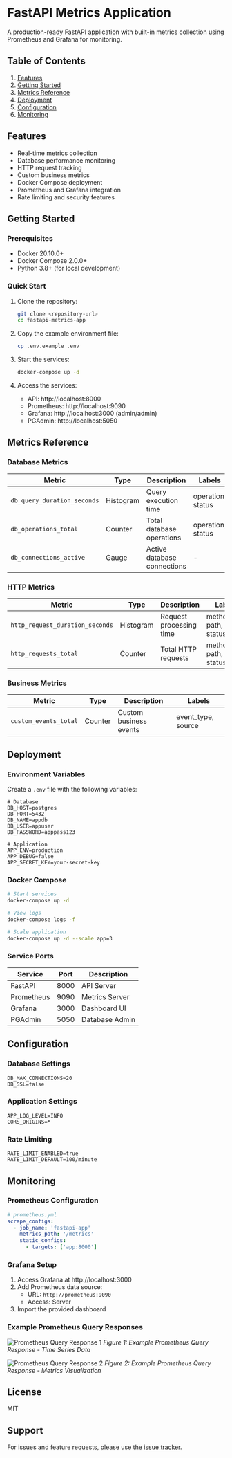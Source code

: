 # FastAPI Metrics Application

A production-ready FastAPI application with built-in metrics collection using Prometheus and Grafana for monitoring.



## Table of Contents

1. [Features](#features)
2. [Getting Started](#getting-started)
3. [Metrics Reference](#metrics-reference)
4. [Deployment](#deployment)
5. [Configuration](#configuration)
6. [Monitoring](#monitoring)

## Features

- Real-time metrics collection
- Database performance monitoring
- HTTP request tracking
- Custom business metrics
- Docker Compose deployment
- Prometheus and Grafana integration
- Rate limiting and security features

## Getting Started

### Prerequisites

- Docker 20.10.0+
- Docker Compose 2.0.0+
- Python 3.8+ (for local development)

### Quick Start

1. Clone the repository:
   ```bash
   git clone <repository-url>
   cd fastapi-metrics-app
   ```

2. Copy the example environment file:
   ```bash
   cp .env.example .env
   ```

3. Start the services:
   ```bash
   docker-compose up -d
   ```

4. Access the services:
   - API: http://localhost:8000
   - Prometheus: http://localhost:9090
   - Grafana: http://localhost:3000 (admin/admin)
   - PGAdmin: http://localhost:5050

## Metrics Reference

### Database Metrics

| Metric | Type | Description | Labels |
|--------|------|-------------|--------|
| `db_query_duration_seconds` | Histogram | Query execution time | operation, status |
| `db_operations_total` | Counter | Total database operations | operation, status |
| `db_connections_active` | Gauge | Active database connections | - |

### HTTP Metrics

| Metric | Type | Description | Labels |
|--------|------|-------------|--------|
| `http_request_duration_seconds` | Histogram | Request processing time | method, path, status_code |
| `http_requests_total` | Counter | Total HTTP requests | method, path, status_code |

### Business Metrics

| Metric | Type | Description | Labels |
|--------|------|-------------|--------|
| `custom_events_total` | Counter | Custom business events | event_type, source |

## Deployment

### Environment Variables

Create a `.env` file with the following variables:

```env
# Database
DB_HOST=postgres
DB_PORT=5432
DB_NAME=appdb
DB_USER=appuser
DB_PASSWORD=apppass123

# Application
APP_ENV=production
APP_DEBUG=false
APP_SECRET_KEY=your-secret-key
```

### Docker Compose

```bash
# Start services
docker-compose up -d

# View logs
docker-compose logs -f

# Scale application
docker-compose up -d --scale app=3
```

### Service Ports

| Service | Port | Description |
|---------|------|-------------|
| FastAPI | 8000 | API Server |
| Prometheus | 9090 | Metrics Server |
| Grafana | 3000 | Dashboard UI |
| PGAdmin | 5050 | Database Admin |

## Configuration

### Database Settings

```env
DB_MAX_CONNECTIONS=20
DB_SSL=false
```

### Application Settings

```env
APP_LOG_LEVEL=INFO
CORS_ORIGINS=*
```

### Rate Limiting

```env
RATE_LIMIT_ENABLED=true
RATE_LIMIT_DEFAULT=100/minute
```

## Monitoring

### Prometheus Configuration

```yaml
# prometheus.yml
scrape_configs:
  - job_name: 'fastapi-app'
    metrics_path: '/metrics'
    static_configs:
      - targets: ['app:8000']
```

### Grafana Setup

1. Access Grafana at http://localhost:3000
2. Add Prometheus data source:
   - URL: `http://prometheus:9090`
   - Access: Server
3. Import the provided dashboard

### Example Prometheus Query Responses

![Prometheus Query Response 1](Prometheus%20Time%20Series%20Collection%20and%20Processing%20Server_page-0001.jpg)
*Figure 1: Example Prometheus Query Response - Time Series Data*

![Prometheus Query Response 2](Prometheus%20Time%20Series%20Collection%20and%20Processing%20Server_page-0002.jpg)
*Figure 2: Example Prometheus Query Response - Metrics Visualization*


## License

MIT

## Support

For issues and feature requests, please use the [issue tracker](https://github.com/yourusername/fastapi-metrics-app/issues).
